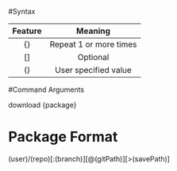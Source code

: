 #Syntax

|Feature|Meaning|
|:----:|:----:|
|{}|Repeat 1 or more times|
|[]|Optional|
|()|User specified value|

#Command Arguments

download {package}

# Package Format

(user)/(repo)[:(branch)][@(gitPath)][>(savePath)]

